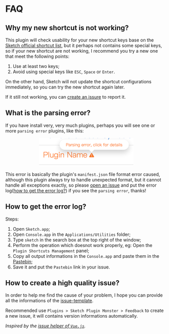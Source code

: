 # FAQ

## Why my new shortcut is not working?

This plugin will check usability for your new shortcut keys base on the [Sketch official shortcut list](https://sketchapp.com/learn/documentation/shortcuts/shortcuts/), but it perhaps not contains some special keys, so if your new shortcut are not working, I recommend you try a new one that meet the following points:

1. Use at least two keys;
2. Avoid using special keys like `ESC`, `Space` or `Enter`.

On the other hand, Sketch will not update the shortcut configurations immediately, so you can try the new shortcut again later.

If it still not working, you can [create an issure](#how-to-create-a-high-quality-issue) to report it.

## What is the parsing error?

If you have install very, very much plugins, perhaps you will see one or more `parsing error` plugins, like this:

<p align="center"><img width="295" src="./parsing_error_pic.png"></p>

This error is basically the plugin's `manifest.json` file format error caused, although this plugin always try to handle unexpected format, but it cannot handle all exceptions exactly, so please [open an issue](#how-to-create-a-high-quality-issue) and put the error log([how to get the error log?](#how-to-get-the-error-log)) if you see the `parsing error`, thanks!

## How to get the error log?

Steps:

1. Open `Sketch.app`;
2. Open `Console.app` in the `Applications/Utilities` folder;
3. Type `sketch` in the search box at the top right of the window;
4. Perform the operation which doesnot work properly, eg: Open the `Plugin Shortcuts Management` panel;
5. Copy all output informations in the `Console.app` and paste them in the [Pastebin](https://pastebin.com/);
6. Save it and put the `Pastebin` link in your issue.

## How to create a high quality issue?

In order to help me find the cause of your problem, I hope you can provide all the informations of the [issue-template](../.github/ISSUE_TEMPLATE.md).

Recommended use `Plugins > Sketch Plugin Monster > Feedback` to create a new issue, it will contains version informations automatically.

*Inspired by the [issue helper of `Vue.js`](https://new-issue.vuejs.org/).*
